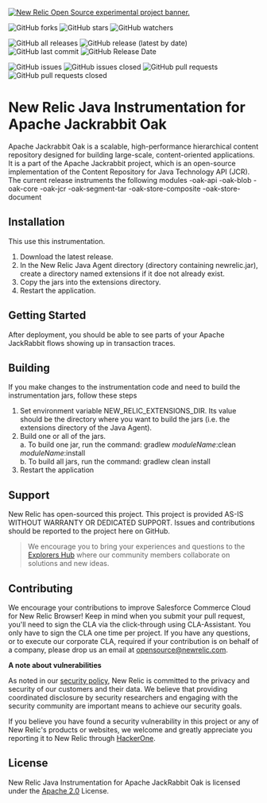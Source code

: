<a href="https://opensource.newrelic.com/oss-category/#new-relic-experimental"><picture><source media="(prefers-color-scheme: dark)" srcset="https://github.com/newrelic/opensource-website/raw/main/src/images/categories/dark/Experimental.png"><source media="(prefers-color-scheme: light)" srcset="https://github.com/newrelic/opensource-website/raw/main/src/images/categories/Experimental.png"><img alt="New Relic Open Source experimental project banner." src="https://github.com/newrelic/opensource-website/raw/main/src/images/categories/Experimental.png"></picture></a>


![GitHub forks](https://img.shields.io/github/forks/newrelic-experimental/newrelic-java-apache-jackrabbit-oak?style=social)
![GitHub stars](https://img.shields.io/github/stars/newrelic-experimental/newrelic-java-apache-jackrabbit-oak?style=social)
![GitHub watchers](https://img.shields.io/github/watchers/newrelic-experimental/newrelic-java-apache-jackrabbit-oak?style=social)

![GitHub all releases](https://img.shields.io/github/downloads/newrelic-experimental/newrelic-java-apache-jackrabbit-oak/total)
![GitHub release (latest by date)](https://img.shields.io/github/v/release/newrelic-experimental/newrelic-java-apache-jackrabbit-oak)
![GitHub last commit](https://img.shields.io/github/last-commit/newrelic-experimental/newrelic-java-apache-jackrabbit-oak)
![GitHub Release Date](https://img.shields.io/github/release-date/newrelic-experimental/newrelic-java-apache-jackrabbit-oak)


![GitHub issues](https://img.shields.io/github/issues/newrelic-experimental/newrelic-java-apache-jackrabbit-oak)
![GitHub issues closed](https://img.shields.io/github/issues-closed/newrelic-experimental/newrelic-java-apache-jackrabbit-oak)
![GitHub pull requests](https://img.shields.io/github/issues-pr/newrelic-experimental/newrelic-java-apache-jackrabbit-oak)
![GitHub pull requests closed](https://img.shields.io/github/issues-pr-closed/newrelic-experimental/newrelic-java-apache-jackrabbit-oak)


# New Relic Java Instrumentation for Apache Jackrabbit Oak 

Apache Jackrabbit Oak is a scalable, high-performance hierarchical content repository designed for building large-scale, content-oriented applications. It is a part of the Apache Jackrabbit project, which is an open-source implementation of the Content Repository for Java Technology API (JCR). The current release instruments the following modules
 -oak-api
 -oak-blob
 -oak-core
 -oak-jcr
 -oak-segment-tar
 -oak-store-composite
 -oak-store-document

## Installation

This use this instrumentation.   
1. Download the latest release.    
2. In the New Relic Java Agent directory (directory containing newrelic.jar), create a directory named extensions if it doe not already exist.   
3. Copy the jars into the extensions directory.
4. Restart the application.


## Getting Started

After deployment, you should be able to see parts of your Apache JackRabbit flows showing up in transaction traces.

## Building

If you make changes to the instrumentation code and need to build the instrumentation jars, follow these steps
1. Set environment variable NEW_RELIC_EXTENSIONS_DIR.  Its value should be the directory where you want to build the jars (i.e. the extensions directory of the Java Agent).   
2. Build one or all of the jars.   
a. To build one jar, run the command:  gradlew _moduleName_:clean  _moduleName_:install    
b. To build all jars, run the command: gradlew clean install
3. Restart the application

## Support

New Relic has open-sourced this project. This project is provided AS-IS WITHOUT WARRANTY OR DEDICATED SUPPORT. Issues and contributions should be reported to the project here on GitHub.

>We encourage you to bring your experiences and questions to the [Explorers Hub](https://discuss.newrelic.com) where our community members collaborate on solutions and new ideas.

## Contributing

We encourage your contributions to improve Salesforce Commerce Cloud for New Relic Browser! Keep in mind when you submit your pull request, you'll need to sign the CLA via the click-through using CLA-Assistant. You only have to sign the CLA one time per project. If you have any questions, or to execute our corporate CLA, required if your contribution is on behalf of a company, please drop us an email at opensource@newrelic.com.

**A note about vulnerabilities**

As noted in our [security policy](../../security/policy), New Relic is committed to the privacy and security of our customers and their data. We believe that providing coordinated disclosure by security researchers and engaging with the security community are important means to achieve our security goals.

If you believe you have found a security vulnerability in this project or any of New Relic's products or websites, we welcome and greatly appreciate you reporting it to New Relic through [HackerOne](https://hackerone.com/newrelic).

## License

New Relic Java Instrumentation for Apache JackRabbit Oak is licensed under the [Apache 2.0](http://apache.org/licenses/LICENSE-2.0.txt) License.

